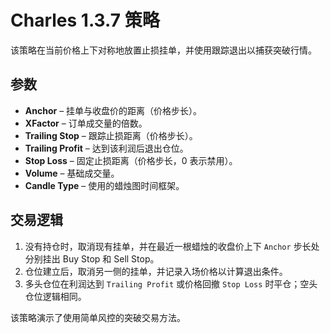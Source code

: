 # Charles 1.3.7 策略

该策略在当前价格上下对称地放置止损挂单，并使用跟踪退出以捕获突破行情。

## 参数

- **Anchor** – 挂单与收盘价的距离（价格步长）。
- **XFactor** – 订单成交量的倍数。
- **Trailing Stop** – 跟踪止损距离（价格步长）。
- **Trailing Profit** – 达到该利润后退出仓位。
- **Stop Loss** – 固定止损距离（价格步长，0 表示禁用）。
- **Volume** – 基础成交量。
- **Candle Type** – 使用的蜡烛图时间框架。

## 交易逻辑

1. 没有持仓时，取消现有挂单，并在最近一根蜡烛的收盘价上下 `Anchor` 步长处分别挂出 Buy Stop 和 Sell Stop。
2. 仓位建立后，取消另一侧的挂单，并记录入场价格以计算退出条件。
3. 多头仓位在利润达到 `Trailing Profit` 或价格回撤 `Stop Loss` 时平仓；空头仓位逻辑相同。

该策略演示了使用简单风控的突破交易方法。
